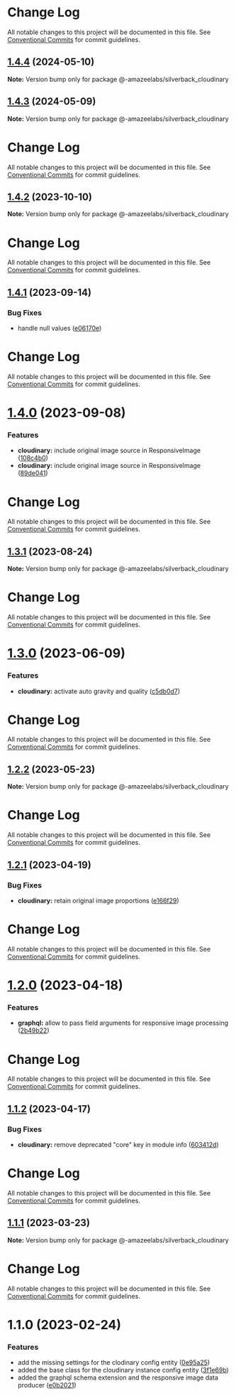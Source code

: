 # Change Log

All notable changes to this project will be documented in this file.
See [Conventional Commits](https://conventionalcommits.org) for commit guidelines.

## [1.4.4](https://github.com/AmazeeLabs/silverback-mono/compare/@-amazeelabs/silverback_cloudinary@1.4.3...@-amazeelabs/silverback_cloudinary@1.4.4) (2024-05-10)

**Note:** Version bump only for package @-amazeelabs/silverback_cloudinary





## [1.4.3](https://github.com/AmazeeLabs/silverback-mono/compare/@-amazeelabs/silverback_cloudinary@1.4.2...@-amazeelabs/silverback_cloudinary@1.4.3) (2024-05-09)

**Note:** Version bump only for package @-amazeelabs/silverback_cloudinary





# Change Log

All notable changes to this project will be documented in this file. See
[Conventional Commits](https://conventionalcommits.org) for commit guidelines.

## [1.4.2](https://github.com/AmazeeLabs/silverback-mono/compare/@-amazeelabs/silverback_cloudinary@1.4.1...@-amazeelabs/silverback_cloudinary@1.4.2) (2023-10-10)

**Note:** Version bump only for package @-amazeelabs/silverback_cloudinary

# Change Log

All notable changes to this project will be documented in this file. See
[Conventional Commits](https://conventionalcommits.org) for commit guidelines.

## [1.4.1](https://github.com/AmazeeLabs/silverback-mono/compare/@-amazeelabs/silverback_cloudinary@1.4.0...@-amazeelabs/silverback_cloudinary@1.4.1) (2023-09-14)

### Bug Fixes

- handle null values
  ([e06170e](https://github.com/AmazeeLabs/silverback-mono/commit/e06170ead0f478fbaa4552263e8dd649b47a0dc3))

# Change Log

All notable changes to this project will be documented in this file. See
[Conventional Commits](https://conventionalcommits.org) for commit guidelines.

# [1.4.0](https://github.com/AmazeeLabs/silverback-mono/compare/@-amazeelabs/silverback_cloudinary@1.3.1...@-amazeelabs/silverback_cloudinary@1.4.0) (2023-09-08)

### Features

- **cloudinary:** include original image source in ResponsiveImage
  ([108c4b0](https://github.com/AmazeeLabs/silverback-mono/commit/108c4b0fa7dd7e98919ce4416417154144d7c8da))
- **cloudinary:** include original image source in ResponsiveImage
  ([89de041](https://github.com/AmazeeLabs/silverback-mono/commit/89de041d3667e3194e8d946391c8f1fe6149a17c))

# Change Log

All notable changes to this project will be documented in this file. See
[Conventional Commits](https://conventionalcommits.org) for commit guidelines.

## [1.3.1](https://github.com/AmazeeLabs/silverback-mono/compare/@-amazeelabs/silverback_cloudinary@1.3.0...@-amazeelabs/silverback_cloudinary@1.3.1) (2023-08-24)

**Note:** Version bump only for package @-amazeelabs/silverback_cloudinary

# Change Log

All notable changes to this project will be documented in this file. See
[Conventional Commits](https://conventionalcommits.org) for commit guidelines.

# [1.3.0](https://github.com/AmazeeLabs/silverback-mono/compare/@-amazeelabs/silverback_cloudinary@1.2.2...@-amazeelabs/silverback_cloudinary@1.3.0) (2023-06-09)

### Features

- **cloudinary:** activate auto gravity and quality
  ([c5db0d7](https://github.com/AmazeeLabs/silverback-mono/commit/c5db0d741ff9487d77c356c88c4ad679abc24538))

# Change Log

All notable changes to this project will be documented in this file. See
[Conventional Commits](https://conventionalcommits.org) for commit guidelines.

## [1.2.2](https://github.com/AmazeeLabs/silverback-mono/compare/@-amazeelabs/silverback_cloudinary@1.2.1...@-amazeelabs/silverback_cloudinary@1.2.2) (2023-05-23)

**Note:** Version bump only for package @-amazeelabs/silverback_cloudinary

# Change Log

All notable changes to this project will be documented in this file. See
[Conventional Commits](https://conventionalcommits.org) for commit guidelines.

## [1.2.1](https://github.com/AmazeeLabs/silverback-mono/compare/@-amazeelabs/silverback_cloudinary@1.2.0...@-amazeelabs/silverback_cloudinary@1.2.1) (2023-04-19)

### Bug Fixes

- **cloudinary:** retain original image proportions
  ([e166f29](https://github.com/AmazeeLabs/silverback-mono/commit/e166f29abd769a8ba41ac9c3ffefe04ba67964cd))

# Change Log

All notable changes to this project will be documented in this file. See
[Conventional Commits](https://conventionalcommits.org) for commit guidelines.

# [1.2.0](https://github.com/AmazeeLabs/silverback-mono/compare/@-amazeelabs/silverback_cloudinary@1.1.2...@-amazeelabs/silverback_cloudinary@1.2.0) (2023-04-18)

### Features

- **graphql:** allow to pass field arguments for responsive image processing
  ([2b49b22](https://github.com/AmazeeLabs/silverback-mono/commit/2b49b22eb735131bb6a399e6dabc790ca9108564))

# Change Log

All notable changes to this project will be documented in this file. See
[Conventional Commits](https://conventionalcommits.org) for commit guidelines.

## [1.1.2](https://github.com/AmazeeLabs/silverback-mono/compare/@-amazeelabs/silverback_cloudinary@1.1.1...@-amazeelabs/silverback_cloudinary@1.1.2) (2023-04-17)

### Bug Fixes

- **cloudinary:** remove deprecated "core" key in module info
  ([603412d](https://github.com/AmazeeLabs/silverback-mono/commit/603412d7b5dd45a6a8134729c0f1ea850aca8f99))

# Change Log

All notable changes to this project will be documented in this file. See
[Conventional Commits](https://conventionalcommits.org) for commit guidelines.

## [1.1.1](https://github.com/AmazeeLabs/silverback-mono/compare/@-amazeelabs/silverback_cloudinary@1.1.0...@-amazeelabs/silverback_cloudinary@1.1.1) (2023-03-23)

**Note:** Version bump only for package @-amazeelabs/silverback_cloudinary

# Change Log

All notable changes to this project will be documented in this file. See
[Conventional Commits](https://conventionalcommits.org) for commit guidelines.

# 1.1.0 (2023-02-24)

### Features

- add the missing settings for the clodinary config entity
  ([0e95a25](https://github.com/AmazeeLabs/silverback-mono/commit/0e95a25b3954dab24db9f3fa97d4216f97b1fcaa))
- added the base class for the cloudinary instance config entity
  ([3f1e69b](https://github.com/AmazeeLabs/silverback-mono/commit/3f1e69b8f770e3aa5e98d0c188d994be8836d4b7))
- added the graphql schema extension and the responsive image data producer
  ([e0b2021](https://github.com/AmazeeLabs/silverback-mono/commit/e0b20216e8eb29b90d7feff70863c59204d179e0))
